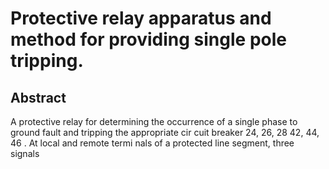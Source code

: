 # Protective relay apparatus and method for providing single pole tripping.

## Abstract
A protective relay for determining the occurrence of a single phase to ground fault and tripping the appropriate cir cuit breaker 24, 26, 28 42, 44, 46 . At local and remote termi nals of a protected line segment, three signals